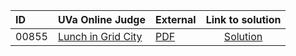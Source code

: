 | ID | UVa Online Judge | External | Link to solution |
|:---|:---|:---|:---:|
| 00855 | [Lunch in Grid City](https://onlinejudge.org/index.php?option=com_onlinejudge&Itemid=8&category=625&page=show_problem&problem=796) | [PDF](https://onlinejudge.org/external/8/855.pdf) | [Solution](https://github.com/versenyi98/uva-solutions/tree/main/solutions/00855%20-%20Lunch%20in%20Grid%20City)|
